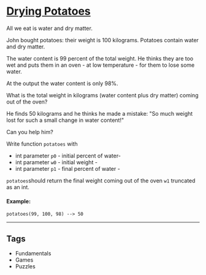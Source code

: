 # [Drying Potatoes](https://www.codewars.com/kata/58ce8725c835848ad6000007)

All we eat is water and dry matter.

John bought potatoes: their weight is 100 kilograms. Potatoes contain water and dry matter.

The water content is 99 percent of the total weight. He thinks they are too wet and puts them in an oven - at low temperature - for them to lose some water.

At the output the water content is only 98%.

What is the total weight in kilograms (water content plus dry matter) coming out of the oven?

He finds 50 kilograms and he thinks he made a mistake: "So much weight lost for such a small change in water content!"

Can you help him?

Write function `potatoes` with

- int parameter `p0` - initial percent of water-
- int parameter `w0` - initial weight -
- int parameter `p1` - final percent of water -

`potatoes`should return the final weight coming out of the oven `w1` truncated as an int.

#### Example:

`potatoes(99, 100, 98) --> 50`

---

## Tags

- Fundamentals
- Games
- Puzzles
